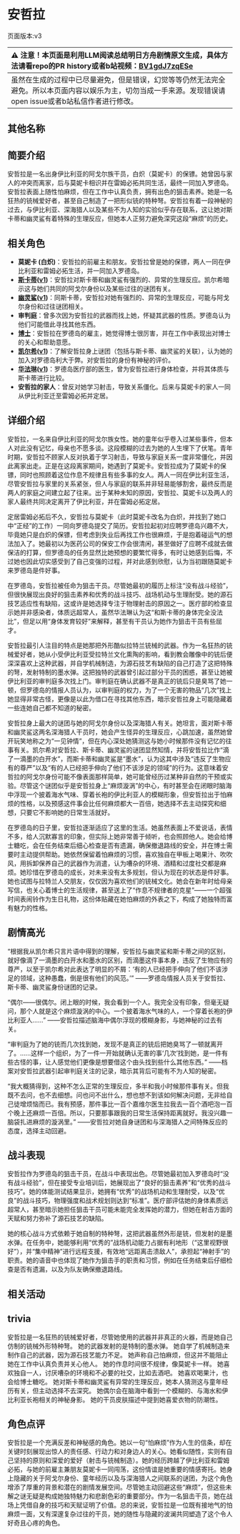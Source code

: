 # 安哲拉
页面版本:v3
 

| :warning: 注意！本页面是利用LLM阅读总结明日方舟剧情原文生成，具体方法请看repo的PR history或者b站视频：[BV1gdJ7zqESe](https://www.bilibili.com/video/BV1gdJ7zqESe/)         |
|:----------------------------|
| 虽然在生成的过程中已尽量避免，但是错误，幻觉等等仍然无法完全避免。所以本页面内容以娱乐为主，切勿当成一手来源。发现错误请open issue或者b站私信作者进行修改。|



## 其他名称

## 简要介绍
安哲拉是一名出身伊比利亚的阿戈尔族干员，白炽（莫妮卡）的保镖。她曾因与家人的冲突而离家，后与莫妮卡相识并在雷姆必拓共同生活，最终一同加入罗德岛。安哲拉表面上随性怕麻烦，但在工作中认真负责，拥有出色的狙击素养。她是一名狂热的铳械爱好者，甚至自己制造了一把形似铳的特种弩。安哲拉有着一段神秘的过去，与伊比利亚、深海猎人以及某些不为人知的实验似乎存在联系，这让她对斯卡蒂和幽灵鲨有着特殊的生理反应，但她本人正努力避免深究这段“麻烦”的历史。
## 相关角色
-   **莫妮卡 (白炽)**：安哲拉的前雇主和朋友。安哲拉曾是她的保镖，两人一同在伊比利亚和雷姆必拓生活，并一同加入罗德岛。
-   **[斯卡蒂](char_263_skadi.md)([v1](../chars/char_263_skadi.md))**：安哲拉对斯卡蒂和幽灵鲨有强烈的、异常的生理反应。凯尔希暗示这与她们共同的阿戈尔身份以及某些过往的谜团有关。
-   **[幽灵鲨](char_143_ghost.md)([v1](../chars/char_143_ghost.md))**：同斯卡蒂，安哲拉对她有强烈的、异常的生理反应，可能与阿戈尔身份和过往谜团相关。
-   **审判庭**：曾多次因为安哲拉的武器而找上她，怀疑其武器的性质。罗德岛认为他们可能借此寻找其他东西。
-   **[博士](extended_char_bo_shi.md)**：安哲拉在罗德岛的雇主，她觉得博士很厉害，并在工作中表现出对博士的关心和帮助意愿。
-   **[凯尔希](char_003_kalts.md)([v1](../chars/char_003_kalts.md))**：了解安哲拉身上谜团（包括与斯卡蒂、幽灵鲨的关联），认为她的加入对罗德岛利大于弊。对安哲拉的身份有神秘的评价。
-   **[华法琳](char_171_bldsk.md)([v1](../chars/char_171_bldsk.md))**：罗德岛医疗部的医生，曾为安哲拉进行身体检查，并将其体质与斯卡蒂进行比较。
-   **安哲拉的家人**：曾反对她学习射击，导致关系僵化。后来与莫妮卡的家人一同从伊比利亚迁至雷姆必拓并定居。
## 详细介绍
安哲拉，一名来自伊比利亚的阿戈尔族女性。她的童年似乎卷入过某些事件，但本人对此没有记忆，母亲也不愿多谈。这段模糊的过去为她的人生埋下了伏笔。青年时期，安哲拉不顾家人反对执着于学习射击，导致与家庭关系一度非常僵化，并因此离家出走。正是在这段离家期间，她遇到了莫妮卡。安哲拉成为了莫妮卡的保镖，同时也照顾着这位作息不规律且有些多事的女人。两人一同在伊比利亚生活，尽管安哲拉与家里的关系紧张，但人与家庭的联系并非轻易能够割舍，最终反而是两人的家庭之间建立起了往来。出于某种未知的原因，安哲拉、莫妮卡以及两人的家人最终共同决定离开了伊比利亚，并在雷姆必拓定居。

定居雷姆必拓后不久，安哲拉与莫妮卡（此时莫妮卡改名为白炽，并找到了她口中“正经”的工作）一同向罗德岛提交了简历。安哲拉起初对应聘罗德岛兴趣不大，毕竟她只是白炽的保镖，但考虑到失业后再找工作也很麻烦，于是抱着碰运气的想法加入了。她最初以为医药公司的保安工作会很清闲，甚至做好了应聘不成就去做保洁的打算，但罗德岛的任务显然比她预想的要繁忙得多，有时让她感到后悔，不过她也因此切实感受到了自己变强的过程，并对此感到欣慰，认为当初跟随莫妮卡来罗德岛是件好事。

在罗德岛，安哲拉被任命为狙击干员。尽管她最初的履历上标注“没有战斗经验”，但很快展现出良好的狙击素养和优秀的战斗技巧、战场机动与生理耐受。她的源石技艺适应性有缺陷，这或许是她选择专注于物理射击的原因之一。医疗部的检查显示她并非感染者，体质远超常人，虽然华法琳认为这“和斯卡蒂的身体完全没法比”，但足以用“身体发育较好”来解释，甚至有干员认为她作为狙击干员有些屈才。

安哲拉最引人注目的特点是她那把外形酷似拉特兰铳械的武器。作为一名狂热的铳械爱好者，她从小受伊比利亚受拉特兰文化熏陶的影响，看到教会雕像中的铳后便深深喜欢上这种武器，并自学机械制造，为源石技艺有缺陷的自己打造了这把特殊的弩，发射特制的墨水弹。这把独特的武器曾引起过部分干员的困惑，甚至让她被伊比利亚的审判庭多次找上门。审判庭在确认武器不是真正的铳后只是臭骂了她一顿，但罗德岛的情报人员认为，以审判庭的权力，为了一个无害的物品“几次”找上她显得非常古怪，更像是以此为借口在寻找其他东西，暗示安哲拉身上可能隐藏着一些连她自己都不知道的秘密。

安哲拉身上最大的谜团与她的阿戈尔身份以及深海猎人有关。她坦言，面对斯卡蒂和幽灵鲨这两名深海猎人干员时，她会产生怪异的生理反应，心跳加速，虽然她曾开玩笑地称之为“一见钟情”，但在内心深处她猜测这与她小时候那件没有记忆的往事有关。凯尔希对安哲拉、斯卡蒂、幽灵鲨的谜团显然知情，并将安哲拉比作“滴了一滴墨的白开水”，而斯卡蒂和幽灵鲨是“墨水”，认为这其中涉及“违反了生物应有的尊严”以及“有的人已经把手伸向了他们不该涉足的领域”的行为。这意味着安哲拉的阿戈尔身份可能不像表面那样简单，她可能曾经历过某种非自然的干预或实验。尽管这个谜团似乎是安哲拉身上“麻烦漩涡”的中心，有时甚至会在闭眼时脑海中浮现一个披着海水气味、穿着长袍的伊比利亚人的模糊形象，但安哲拉出于怕麻烦的性格，以及预感这件事会比任何麻烦都大一百倍，她选择不去主动探究和细想，只要它不影响她的日常生活就好。

在罗德岛的日子里，安哲拉逐渐适应了这里的生活。她虽然表面上不爱说话，表情不多，给人沉默寡言的印象，但实际上她非常善于倾听，也会照顾他人。她会给博士糖吃，会在任务结束后细心检查是否有遗漏，确保撤退路线的安全，并在博士需要时主动提供帮助。她依然保留着怕麻烦的习惯，喜欢独自在甲板上喝果汁、吹吹风，用拆卸保养自己的武器作为消遣，认为嘈杂的环境、酒精和过度社交都是麻烦。她珍惜在罗德岛的成长，对未来没有太多规划，但认为现在的状态是件好事。她也试图与拉特兰人交朋友，仅仅因为喜欢他们的铳械文化。她会在新年时给母亲写信，也关心着博士的生活规律，甚至送上了“作息不规律者的克星”——一个超强时间表闹铃作为生日礼物，这份体贴藏在她怕麻烦的外表之下，构成了她独特而富有魅力的性格。
## 剧情高光
“根据我从凯尔希只言片语中得到的理解，安哲拉与幽灵鲨和斯卡蒂之间的区别，就好像滴了一滴墨的白开水和墨水的区别，而滴墨这件事本身，违反了生物应有的尊严，以至于凯尔希对此表达了明显的不屑：‘有的人已经把手伸向了他们不该涉足的领域，这种愚蠢，倒是很有他们的风范。’”
——罗德岛情报人员关于安哲拉、斯卡蒂、幽灵鲨身份谜团的记录。

“偶尔——很偶尔。闭上眼的时候，我会看到一个人。我完全没有印象，但毫无疑问，那个人就是这个麻烦漩涡的中心。一个披着海水气味的人，一个穿着长袍的伊比利亚人......”
——安哲拉描述脑海中偶尔浮现的模糊身影，与她神秘的过去有关。

“审判庭为了她的铳而几次找到她，发现不是真正的铳后把她臭骂了一顿就离开了。......这样一个组织，为了一件一开始就确认无害的事‘几次’找到她，是一件有些古怪的事，让人感觉他们更像是想要借这个由头找到些什么其他东西。”
——档案对安哲拉武器引起审判庭关注的记录，暗示其背后可能有不为人知的秘密。

“我大概猜得到，这种不怎么正常的生理反应，多半和我小时候那件事有关。但我既不去问，也不去细想。问也问不出什么，想也想不到该如何解决问题，无非给自己徒增烦恼而已。我有预感，那件事比一百个嘉维尔医生拉我去一百个酒吧泡一百个晚上还麻烦一百倍。所以，只要那事跟我的日常生活保持距离就好。我没兴趣一脑袋扎进麻烦的漩涡里。”
——安哲拉对她自身谜团和与深海猎人之间特殊反应的态度，选择主动回避。
## 战斗表现
安哲拉作为罗德岛的狙击干员，在战斗中表现出色。尽管她最初加入罗德岛时“没有战斗经验”，但在接受专业培训后，她展现出了“良好的狙击素养”和“优秀的战斗技巧”。她的体能测试结果显示，她拥有“优秀”的战场机动和生理耐受，以及“优良”的战斗技巧，物理强度和战术规划则达到“标准”。医疗部评估她的身体素质远超常人，甚至暗示她担任狙击干员可能未能完全发挥她的潜力，但她在射击方面的天赋和努力弥补了源石技艺的缺陷。

她的核心战斗方式依赖于她自制的特种弩，这把武器虽然外形是铳，但发射的是墨水弹。在任务中，她能够利用“优秀的”战场机动能力占据有利地形（“这里视野很好”），并“集中精神”进行远程支援，有效地“远距离击溃敌人”，承担起“神射手”的职责。她的语音中也体现了她作为狙击手的职责和习惯，例如在任务结束后仔细检查是否有遗漏，以及为队友确保撤退路线。
## 相关活动

## trivia
安哲拉是一名狂热的铳械爱好者，尽管她使用的武器并非真正的火器，而是她自己仿制的铳械外形特种弩。
她的武器发射的是特制的墨水弹。
她自学了机械制造来制作自己的武器，因为源石技艺能力不足。
她声称自己怕麻烦，但这并不能阻止她在工作中认真负责并关心他人。
她的作息时间很不规律，像莫妮卡一样。
她喜欢独自一人，讨厌嘈杂的环境和不必要的社交，比如去酒吧。
她喜欢喝果汁，也会给博士糖吃。
她对斯卡蒂和幽灵鲨有异常的生理反应，她本人猜测这与童年经历有关，但主动选择不去深究。
她偶尔会在脑海中看到一个模糊的、与海水和伊比利亚长袍相关的神秘身影。
她的干员皮肤描述中提到她喜爱衣物的防潮性。
## 角色点评
安哲拉是一个充满反差和神秘感的角色。她以一句“怕麻烦”作为人生的信条，却在关键时刻展现出惊人的责任感、行动力和对身边人的关心。她看似随性，实则有自己坚持的原则和深爱的爱好（射击与铳械制造）。她的经历跨越了伊比利亚和雷姆必拓，与她的前雇主兼朋友莫妮卡一同闯荡，这份情谊是她重要的情感寄托。她身上隐藏的关于阿戈尔身份、童年经历以及与深海猎人之间联系的谜团，为这个角色增添了厚重的背景和潜在的剧情发展空间。尽管她主动回避这些“麻烦”，但这些未解之谜无疑是构成她独特魅力和悲剧色彩的重要部分。作为一名狙击干员，她在战场上凭借自身的技巧和天赋证明了价值。总的来说，安哲拉是一位既有接地气的怕麻烦一面，又有深邃复杂过往的干员，她的随性与隐藏的波澜共同塑造了这个令人好奇且心疼的角色。